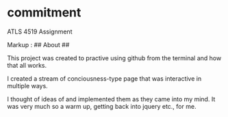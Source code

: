 # commitment
ATLS 4519 Assignment

Markup :  ## About ##

This project was created to practive using github from the terminal and how that all works.

I created a stream of conciousness-type page that was interactive in multiple ways.

I thought of ideas of and implemented them as they came into my mind.  It was very much so a warm up, getting back into jquery etc., for me.

